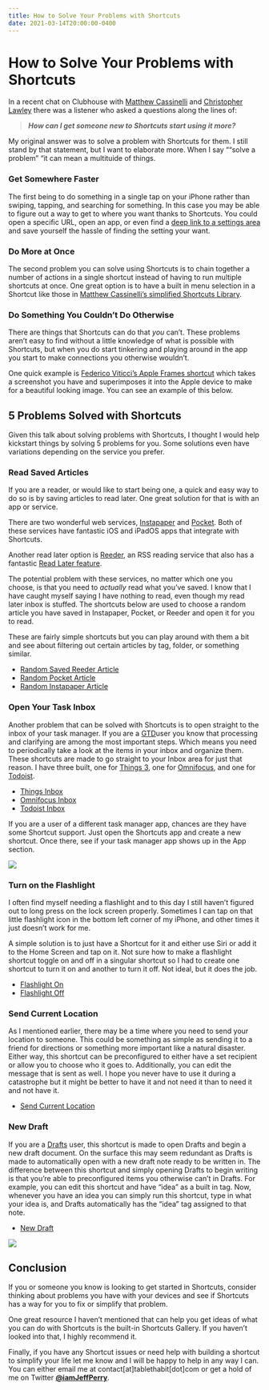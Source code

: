 ```yaml
---
title: How to Solve Your Problems with Shortcuts
date: 2021-03-14T20:00:00-0400
---
```


# How to Solve Your Problems with Shortcuts

In a recent chat on Clubhouse with [Matthew Cassinelli](https://www.matthewcassinelli.com/) and [Christopher Lawley](https://www.youtube.com/channel/UC8raOG7HXJoCUygx219fU4A) there was a listener who asked a questions along the lines of:

> _**How can I get someone new to Shortcuts start using it more?**_

My original answer was to solve a problem with Shortcuts for them. I still stand by that statement, but I want to elaborate more. When I say ““solve a problem” “it can mean a multituide of things. 

### Get Somewhere Faster

The first being to do something in a single tap on your iPhone rather than swiping, tapping, and searching for something. In this case you may be able to figure out a way to get to where you want thanks to Shortcuts. You could open a specific URL, open an app, or even find a [deep link to a settings area](https://www.macstories.net/ios/a-comprehensive-guide-to-all-120-settings-urls-supported-by-ios-and-ipados-13-1/) and save yourself the hassle of finding the setting your want.

### Do More at Once

The second problem you can solve using Shortcuts is to chain together a number of actions in a single shortcut instead of having to run multiple shortcuts at once. One great option is to have a built in menu selection in a Shortcut like those in [Matthew Cassinelli’s simplified Shortcuts Library](https://www.matthewcassinelli.com/sirishortcuts/).

### Do Something You Couldn’t Do Otherwise

There are things that Shortcuts can do that _you_ can’t. These problems aren’t easy to find without a little knowledge of what is possible with Shortcuts, but when you do start tinkering and playing around in the app you start to make connections you otherwise wouldn’t.

One quick example is [Federico Viticci’s Apple Frames shortcut](https://www.macstories.net/ios/apple-frames-now-with-support-for-the-2020-ipad-air/) which takes a screenshot you have and superimposes it into the Apple device to make for a beautiful looking image. You can see an example of this below.

5 Problems Solved with Shortcuts
--------------------------------

Given this talk about solving problems with Shortcuts, I thought I would help kickstart things by solving 5 problems for you. Some solutions even have variations depending on the service you prefer.

### Read Saved Articles

If you are a reader, or would like to start being one, a quick and easy way to do so is by saving articles to read later. One great solution for that is with an app or service.

There are two wonderful web services, [Instapaper](https://www.instapaper.com/) and [Pocket](https://getpocket.com/). Both of these services have fantastic iOS and iPadOS apps that integrate with Shortcuts.

Another read later option is [Reeder](https://reederapp.com/), an RSS reading service that also has a fantastic [Read Later feature](https://www.macstories.net/reviews/reeder-5-review-read-later-tagging-icloud-sync-and-design-refinements/).

The potential problem with these services, no matter which one you choose, is that you need to _actually_ read what you’ve saved. I know that I have caught myself saying I have nothing to read, even though my read later inbox is stuffed. The shortcuts below are used to choose a random article you have saved in Instapaper, Pocket, or Reeder and open it for you to read.

These are fairly simple shortcuts but you can play around with them a bit and see about filtering out certain articles by tag, folder, or something similar.

*   [Random Saved Reeder Article](https://www.icloud.com/shortcuts/7fd982085c7e41d4be1ba4fc8b465510)
*   [Random Pocket Article](https://www.icloud.com/shortcuts/20448b91f534467cb4bdade35545ba23)
*   [Random Instapaper Article](https://www.icloud.com/shortcuts/71ab445e5cc4472d8c3e099d79496ee2)

### Open Your Task Inbox

Another problem that can be solved with Shortcuts is to open straight to the inbox of your task manager. If you are a [GTD](https://gettingthingsdone.com/)user you know that processing and clarifying are among the most important steps. Which means you need to periodically take a look at the items in your inbox and organize them. These shortcuts are made to go straight to your Inbox area for just that reason. I have three built, one for [Things 3](https://culturedcode.com/things/), one for [Omnifocus](https://www.omnigroup.com/omnifocus/), and one for [Todoist](https://todoist.com/app/today).

*   [Things Inbox](https://www.icloud.com/shortcuts/76c22521cd754ac6a2ccb6d03a1c40fe)
*   [Omnifocus Inbox](https://www.icloud.com/shortcuts/f37e4f73faa24a9f97490bce754f7485)
*   [Todoist Inbox](https://www.icloud.com/shortcuts/65d1a531e82143e9a8c85bbe6af668c5)

If you are a user of a different task manager app, chances are they have some Shortcut support. Just open the Shortcuts app and create a new shortcut. Once there, see if your task manager app shows up in the App section.

![](https://jeffperry.b-cdn.net/2a03390b8a.jpg)  

### Turn on the Flashlight

I often find myself needing a flashlight and to this day I still haven’t figured out to long press on the lock screen properly. Sometimes I can tap on that little flashlight icon in the bottom left corner of my iPhone, and other times it just doesn’t work for me.

A simple solution is to just have a Shortcut for it and either use Siri or add it to the Home Screen and tap on it. Not sure how to make a flashlight shortcut toggle on and off in a singular shortcut so I had to create one shortcut to turn it on and another to turn it off. Not ideal, but it does the job.

*   [Flashlight On](https://www.icloud.com/shortcuts/b1ed8b8c43884a2ea1e4574286bc83a5)
*   [Flashlight Off](https://www.icloud.com/shortcuts/1aa62ade31464f7d99a97adf132bcec1)

### Send Current Location

As I mentioned earlier, there may be a time where you need to send your location to someone. This could be something as simple as sending it to a friend for directions or something more important like a natural disaster. Either way, this shortcut can be preconfigured to either have a set recipient or allow you to choose who it goes to. Additionally, you can edit the message that is sent as well. I hope you never have to use it during a catastrophe but it might be better to have it and not need it than to need it and not have it.

*   [Send Current Location](https://www.icloud.com/shortcuts/cdc05fb0992647a8be4f5e5e14d774d5)

### New Draft

If you are a [Drafts](https://getdrafts.com/) user, this shortcut is made to open Drafts and begin a new draft document. On the surface this may seem redundant as Drafts is made to automatically open with a new draft note ready to be written in. The difference between this shortcut and simply opening Drafts to begin writing is that you’re able to preconfigured items you otherwise can’t in Drafts. For example, you can edit this shortcut and have “idea” as a built in tag. Now, whenever you have an idea you can simply run this shortcut, type in what your idea is, and Drafts automatically has the “idea” tag assigned to that note.

*   [New Draft](https://www.icloud.com/shortcuts/7424847866e0476f94a4e02c0dd0e6d3)

![](https://jeffperry.b-cdn.net/c8a651022a.jpg)  

Conclusion
----------

If you or someone you know is looking to get started in Shortcuts, consider thinking about problems you have with your devices and see if Shortcuts has a way for you to fix or simplify that problem.

One great resource I haven’t mentioned that can help you get ideas of what you can do with Shortcuts is the built-in Shortcuts Gallery. If you haven’t looked into that, I highly recommend it.

Finally, if you have any Shortcut issues or need help with building a shortcut to simplify your life let me know and I will be happy to help in any way I can. You can either email me at contact\[at\]tablethabit\[dot\]com or get a hold of me on Twitter **[@iamJeffPerry](http://twitter.com/iamjeffperry)**.